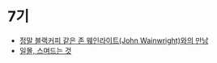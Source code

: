 # 7기
- [정말 블랙커피 같은 존 웨인라이트(John Wainwright)와의 만남](https://makerjun.com/people/john-wainwright)
- [일몰, 스며드는 것](https://makerjun.com/travel/tea-sunset/)